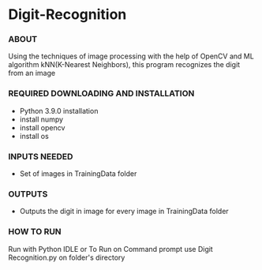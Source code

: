 # Digit-Recognition
### ABOUT
Using the techniques of image processing with the help of OpenCV and ML algorithm kNN(K-Nearest Neighbors), this program recognizes the digit from an image
### REQUIRED DOWNLOADING AND INSTALLATION
- Python 3.9.0 installation
- install numpy
- install opencv
- install os
### INPUTS NEEDED
- Set of images in TrainingData folder
### OUTPUTS
- Outputs the digit in image for every image in TrainingData folder
### HOW TO RUN
Run with Python IDLE or 
To Run on Command prompt use Digit Recognition.py on folder's directory
